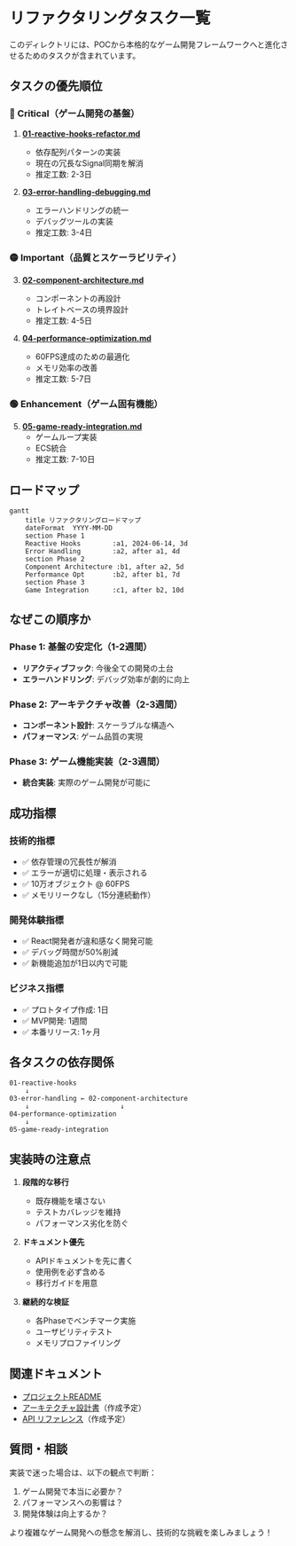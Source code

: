 # リファクタリングタスク一覧

このディレクトリには、POCから本格的なゲーム開発フレームワークへと進化させるためのタスクが含まれています。

## タスクの優先順位

### 🔴 Critical（ゲーム開発の基盤）
1. **[01-reactive-hooks-refactor.md](./01-reactive-hooks-refactor.md)**
   - 依存配列パターンの実装
   - 現在の冗長なSignal同期を解消
   - 推定工数: 2-3日

2. **[03-error-handling-debugging.md](./03-error-handling-debugging.md)**
   - エラーハンドリングの統一
   - デバッグツールの実装
   - 推定工数: 3-4日

### 🟡 Important（品質とスケーラビリティ）
3. **[02-component-architecture.md](./02-component-architecture.md)**
   - コンポーネントの再設計
   - トレイトベースの境界設計
   - 推定工数: 4-5日

4. **[04-performance-optimization.md](./04-performance-optimization.md)**
   - 60FPS達成のための最適化
   - メモリ効率の改善
   - 推定工数: 5-7日

### 🟢 Enhancement（ゲーム固有機能）
5. **[05-game-ready-integration.md](./05-game-ready-integration.md)**
   - ゲームループ実装
   - ECS統合
   - 推定工数: 7-10日

## ロードマップ

```mermaid
gantt
    title リファクタリングロードマップ
    dateFormat  YYYY-MM-DD
    section Phase 1
    Reactive Hooks        :a1, 2024-06-14, 3d
    Error Handling        :a2, after a1, 4d
    section Phase 2
    Component Architecture :b1, after a2, 5d
    Performance Opt       :b2, after b1, 7d
    section Phase 3
    Game Integration      :c1, after b2, 10d
```

## なぜこの順序か

### Phase 1: 基盤の安定化（1-2週間）
- **リアクティブフック**: 今後全ての開発の土台
- **エラーハンドリング**: デバッグ効率が劇的に向上

### Phase 2: アーキテクチャ改善（2-3週間）
- **コンポーネント設計**: スケーラブルな構造へ
- **パフォーマンス**: ゲーム品質の実現

### Phase 3: ゲーム機能実装（2-3週間）
- **統合実装**: 実際のゲーム開発が可能に

## 成功指標

### 技術的指標
- ✅ 依存管理の冗長性が解消
- ✅ エラーが適切に処理・表示される
- ✅ 10万オブジェクト @ 60FPS
- ✅ メモリリークなし（15分連続動作）

### 開発体験指標
- ✅ React開発者が違和感なく開発可能
- ✅ デバッグ時間が50%削減
- ✅ 新機能追加が1日以内で可能

### ビジネス指標
- ✅ プロトタイプ作成: 1日
- ✅ MVP開発: 1週間
- ✅ 本番リリース: 1ヶ月

## 各タスクの依存関係

```
01-reactive-hooks
    ↓
03-error-handling ← 02-component-architecture
    ↓                       ↓
04-performance-optimization
    ↓
05-game-ready-integration
```

## 実装時の注意点

1. **段階的な移行**
   - 既存機能を壊さない
   - テストカバレッジを維持
   - パフォーマンス劣化を防ぐ

2. **ドキュメント優先**
   - APIドキュメントを先に書く
   - 使用例を必ず含める
   - 移行ガイドを用意

3. **継続的な検証**
   - 各Phaseでベンチマーク実施
   - ユーザビリティテスト
   - メモリプロファイリング

## 関連ドキュメント
- [プロジェクトREADME](../../README.md)
- [アーキテクチャ設計書](../architecture.md)（作成予定）
- [API リファレンス](../api-reference.md)（作成予定）

## 質問・相談
実装で迷った場合は、以下の観点で判断：
1. ゲーム開発で本当に必要か？
2. パフォーマンスへの影響は？
3. 開発体験は向上するか？

より複雑なゲーム開発への懸念を解消し、技術的な挑戦を楽しみましょう！